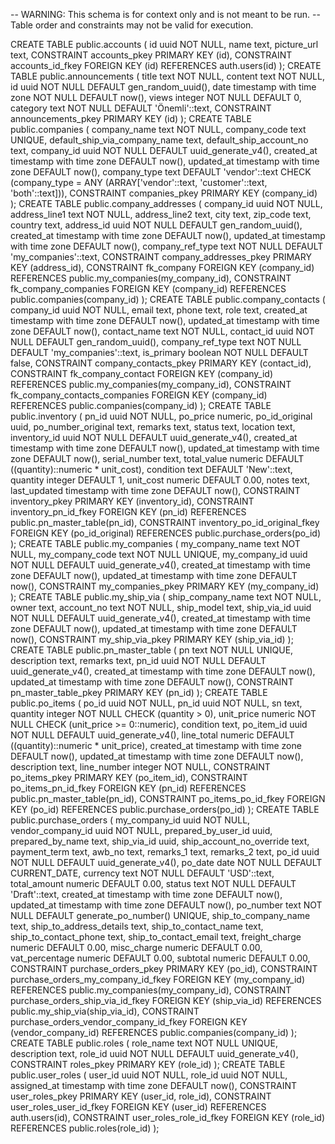 -- WARNING: This schema is for context only and is not meant to be run.
-- Table order and constraints may not be valid for execution.

CREATE TABLE public.accounts (
  id uuid NOT NULL,
  name text,
  picture_url text,
  CONSTRAINT accounts_pkey PRIMARY KEY (id),
  CONSTRAINT accounts_id_fkey FOREIGN KEY (id) REFERENCES auth.users(id)
);
CREATE TABLE public.announcements (
  title text NOT NULL,
  content text NOT NULL,
  id uuid NOT NULL DEFAULT gen_random_uuid(),
  date timestamp with time zone NOT NULL DEFAULT now(),
  views integer NOT NULL DEFAULT 0,
  category text NOT NULL DEFAULT 'Önemli'::text,
  CONSTRAINT announcements_pkey PRIMARY KEY (id)
);
CREATE TABLE public.companies (
  company_name text NOT NULL,
  company_code text UNIQUE,
  default_ship_via_company_name text,
  default_ship_account_no text,
  company_id uuid NOT NULL DEFAULT uuid_generate_v4(),
  created_at timestamp with time zone DEFAULT now(),
  updated_at timestamp with time zone DEFAULT now(),
  company_type text DEFAULT 'vendor'::text CHECK (company_type = ANY (ARRAY['vendor'::text, 'customer'::text, 'both'::text])),
  CONSTRAINT companies_pkey PRIMARY KEY (company_id)
);
CREATE TABLE public.company_addresses (
  company_id uuid NOT NULL,
  address_line1 text NOT NULL,
  address_line2 text,
  city text,
  zip_code text,
  country text,
  address_id uuid NOT NULL DEFAULT gen_random_uuid(),
  created_at timestamp with time zone DEFAULT now(),
  updated_at timestamp with time zone DEFAULT now(),
  company_ref_type text NOT NULL DEFAULT 'my_companies'::text,
  CONSTRAINT company_addresses_pkey PRIMARY KEY (address_id),
  CONSTRAINT fk_company FOREIGN KEY (company_id) REFERENCES public.my_companies(my_company_id),
  CONSTRAINT fk_company_companies FOREIGN KEY (company_id) REFERENCES public.companies(company_id)
);
CREATE TABLE public.company_contacts (
  company_id uuid NOT NULL,
  email text,
  phone text,
  role text,
  created_at timestamp with time zone DEFAULT now(),
  updated_at timestamp with time zone DEFAULT now(),
  contact_name text NOT NULL,
  contact_id uuid NOT NULL DEFAULT gen_random_uuid(),
  company_ref_type text NOT NULL DEFAULT 'my_companies'::text,
  is_primary boolean NOT NULL DEFAULT false,
  CONSTRAINT company_contacts_pkey PRIMARY KEY (contact_id),
  CONSTRAINT fk_company_contact FOREIGN KEY (company_id) REFERENCES public.my_companies(my_company_id),
  CONSTRAINT fk_company_contacts_companies FOREIGN KEY (company_id) REFERENCES public.companies(company_id)
);
CREATE TABLE public.inventory (
  pn_id uuid NOT NULL,
  po_price numeric,
  po_id_original uuid,
  po_number_original text,
  remarks text,
  status text,
  location text,
  inventory_id uuid NOT NULL DEFAULT uuid_generate_v4(),
  created_at timestamp with time zone DEFAULT now(),
  updated_at timestamp with time zone DEFAULT now(),
  serial_number text,
  total_value numeric DEFAULT ((quantity)::numeric * unit_cost),
  condition text DEFAULT 'New'::text,
  quantity integer DEFAULT 1,
  unit_cost numeric DEFAULT 0.00,
  notes text,
  last_updated timestamp with time zone DEFAULT now(),
  CONSTRAINT inventory_pkey PRIMARY KEY (inventory_id),
  CONSTRAINT inventory_pn_id_fkey FOREIGN KEY (pn_id) REFERENCES public.pn_master_table(pn_id),
  CONSTRAINT inventory_po_id_original_fkey FOREIGN KEY (po_id_original) REFERENCES public.purchase_orders(po_id)
);
CREATE TABLE public.my_companies (
  my_company_name text NOT NULL,
  my_company_code text NOT NULL UNIQUE,
  my_company_id uuid NOT NULL DEFAULT uuid_generate_v4(),
  created_at timestamp with time zone DEFAULT now(),
  updated_at timestamp with time zone DEFAULT now(),
  CONSTRAINT my_companies_pkey PRIMARY KEY (my_company_id)
);
CREATE TABLE public.my_ship_via (
  ship_company_name text NOT NULL,
  owner text,
  account_no text NOT NULL,
  ship_model text,
  ship_via_id uuid NOT NULL DEFAULT uuid_generate_v4(),
  created_at timestamp with time zone DEFAULT now(),
  updated_at timestamp with time zone DEFAULT now(),
  CONSTRAINT my_ship_via_pkey PRIMARY KEY (ship_via_id)
);
CREATE TABLE public.pn_master_table (
  pn text NOT NULL UNIQUE,
  description text,
  remarks text,
  pn_id uuid NOT NULL DEFAULT uuid_generate_v4(),
  created_at timestamp with time zone DEFAULT now(),
  updated_at timestamp with time zone DEFAULT now(),
  CONSTRAINT pn_master_table_pkey PRIMARY KEY (pn_id)
);
CREATE TABLE public.po_items (
  po_id uuid NOT NULL,
  pn_id uuid NOT NULL,
  sn text,
  quantity integer NOT NULL CHECK (quantity > 0),
  unit_price numeric NOT NULL CHECK (unit_price >= 0::numeric),
  condition text,
  po_item_id uuid NOT NULL DEFAULT uuid_generate_v4(),
  line_total numeric DEFAULT ((quantity)::numeric * unit_price),
  created_at timestamp with time zone DEFAULT now(),
  updated_at timestamp with time zone DEFAULT now(),
  description text,
  line_number integer NOT NULL,
  CONSTRAINT po_items_pkey PRIMARY KEY (po_item_id),
  CONSTRAINT po_items_pn_id_fkey FOREIGN KEY (pn_id) REFERENCES public.pn_master_table(pn_id),
  CONSTRAINT po_items_po_id_fkey FOREIGN KEY (po_id) REFERENCES public.purchase_orders(po_id)
);
CREATE TABLE public.purchase_orders (
  my_company_id uuid NOT NULL,
  vendor_company_id uuid NOT NULL,
  prepared_by_user_id uuid,
  prepared_by_name text,
  ship_via_id uuid,
  ship_account_no_override text,
  payment_term text,
  awb_no text,
  remarks_1 text,
  remarks_2 text,
  po_id uuid NOT NULL DEFAULT uuid_generate_v4(),
  po_date date NOT NULL DEFAULT CURRENT_DATE,
  currency text NOT NULL DEFAULT 'USD'::text,
  total_amount numeric DEFAULT 0.00,
  status text NOT NULL DEFAULT 'Draft'::text,
  created_at timestamp with time zone DEFAULT now(),
  updated_at timestamp with time zone DEFAULT now(),
  po_number text NOT NULL DEFAULT generate_po_number() UNIQUE,
  ship_to_company_name text,
  ship_to_address_details text,
  ship_to_contact_name text,
  ship_to_contact_phone text,
  ship_to_contact_email text,
  freight_charge numeric DEFAULT 0.00,
  misc_charge numeric DEFAULT 0.00,
  vat_percentage numeric DEFAULT 0.00,
  subtotal numeric DEFAULT 0.00,
  CONSTRAINT purchase_orders_pkey PRIMARY KEY (po_id),
  CONSTRAINT purchase_orders_my_company_id_fkey FOREIGN KEY (my_company_id) REFERENCES public.my_companies(my_company_id),
  CONSTRAINT purchase_orders_ship_via_id_fkey FOREIGN KEY (ship_via_id) REFERENCES public.my_ship_via(ship_via_id),
  CONSTRAINT purchase_orders_vendor_company_id_fkey FOREIGN KEY (vendor_company_id) REFERENCES public.companies(company_id)
);
CREATE TABLE public.roles (
  role_name text NOT NULL UNIQUE,
  description text,
  role_id uuid NOT NULL DEFAULT uuid_generate_v4(),
  CONSTRAINT roles_pkey PRIMARY KEY (role_id)
);
CREATE TABLE public.user_roles (
  user_id uuid NOT NULL,
  role_id uuid NOT NULL,
  assigned_at timestamp with time zone DEFAULT now(),
  CONSTRAINT user_roles_pkey PRIMARY KEY (user_id, role_id),
  CONSTRAINT user_roles_user_id_fkey FOREIGN KEY (user_id) REFERENCES auth.users(id),
  CONSTRAINT user_roles_role_id_fkey FOREIGN KEY (role_id) REFERENCES public.roles(role_id)
);